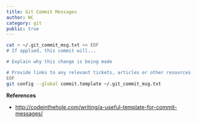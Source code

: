 ```yaml
---
title: Git Commit Messages
author: NC
category: git
public: true
---
```


```sh
cat > ~/.git_commit_msg.txt << EOF
# If applied, this commit will...

# Explain why this change is being made

# Provide links to any relevant tickets, articles or other resources
EOF
git config --global commit.template ~/.git_commit_msg.txt
```


**References**
- <http://codeinthehole.com/writing/a-useful-template-for-commit-messages/>
